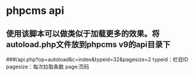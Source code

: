 # phpcms api
## 使用该脚本可以做类似于加载更多的效果。将autoload.php文件放到phpcms v9的api目录下
###/api.php?op=autoload&c=index&typeid=32&pagesize=2
typeid：栏目ID
pagesize：每次拉取条数
page:页码

